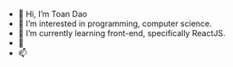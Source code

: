 - 👋 Hi, I’m Toan Dao
- 👀 I’m interested in programming, computer science.
- 🌱 I’m currently learning front-end, specifically ReactJS.
- 💞️ 
- 📫 

<!---
ToanDaoManh996t/ToanDaoManh996t is a ✨ special ✨ repository because its `README.md` (this file) appears on your GitHub profile.
You can click the Preview link to take a look at your changes.
--->
